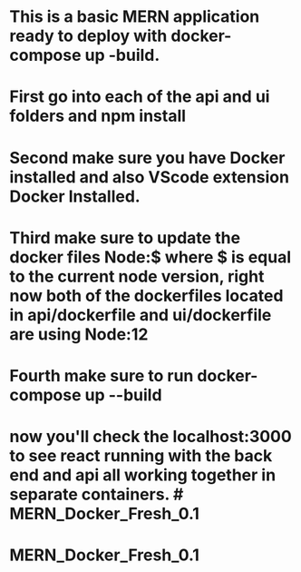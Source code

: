 # This is a basic MERN application ready to deploy with docker-compose up -build. 

# First go into each of the api and ui folders and npm install 
# Second make sure you have Docker installed and also VScode extension Docker Installed.

# Third make sure to update the docker files Node:$  where $ is equal to the current node version, right now both of the dockerfiles located in api/dockerfile and ui/dockerfile are using Node:12

# Fourth make sure to run docker-compose up --build 

# now you'll check the localhost:3000 to see react running with the back end and api all working together in separate containers. # MERN_Docker_Fresh_0.1
# MERN_Docker_Fresh_0.1
